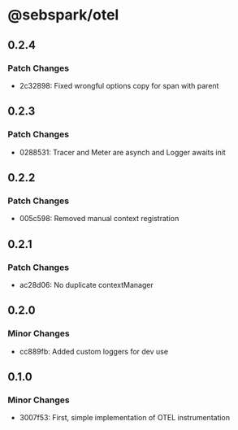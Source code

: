 # @sebspark/otel

## 0.2.4

### Patch Changes

- 2c32898: Fixed wrongful options copy for span with parent

## 0.2.3

### Patch Changes

- 0288531: Tracer and Meter are asynch and Logger awaits init

## 0.2.2

### Patch Changes

- 005c598: Removed manual context registration

## 0.2.1

### Patch Changes

- ac28d06: No duplicate contextManager

## 0.2.0

### Minor Changes

- cc889fb: Added custom loggers for dev use

## 0.1.0

### Minor Changes

- 3007f53: First, simple implementation of OTEL instrumentation
